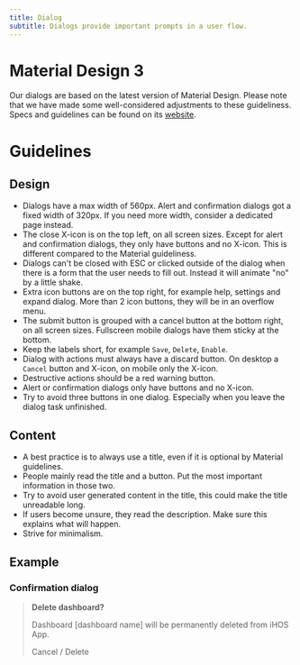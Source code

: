 ```yaml
---
title: Dialog
subtitle: Dialogs provide important prompts in a user flow.
---
```


# Material Design 3

Our dialogs are based on the latest version of Material Design. Please note that we have made some well-considered adjustments to these guideliness. Specs and guidelines can be found on its [website](https://m3.material.io/components/dialogs/overview).

# Guidelines

## Design

- Dialogs have a max width of 560px. Alert and confirmation dialogs got a fixed width of 320px. If you need more width, consider a dedicated page instead.
- The close X-icon is on the top left, on all screen sizes. Except for alert and confirmation dialogs, they only have buttons and no X-icon. This is different compared to the Material guideliness.
- Dialogs can't be closed with ESC or clicked outside of the dialog when there is a form that the user needs to fill out. Instead it will animate "no" by a little shake.
- Extra icon buttons are on the top right, for example help, settings and expand dialog. More than 2 icon buttons, they will be in an overflow menu.
- The submit button is grouped with a cancel button at the bottom right, on all screen sizes. Fullscreen mobile dialogs have them sticky at the bottom.
- Keep the labels short, for example `Save`, `Delete`, `Enable`.
- Dialog with actions must always have a discard button. On desktop a `Cancel` button and X-icon, on mobile only the X-icon.
- Destructive actions should be a red warning button.
- Alert or confirmation dialogs only have buttons and no X-icon.
- Try to avoid three buttons in one dialog. Especially when you leave the dialog task unfinished.

## Content

- A best practice is to always use a title, even if it is optional by Material guidelines.
- People mainly read the title and a button. Put the most important information in those two.
- Try to avoid user generated content in the title, this could make the title unreadable long.
- If users become unsure, they read the description. Make sure this explains what will happen.
- Strive for minimalism.

## Example

### Confirmation dialog

> **Delete dashboard?**
>
> Dashboard [dashboard name] will be permanently deleted from iHOS App.
>
> Cancel / Delete

